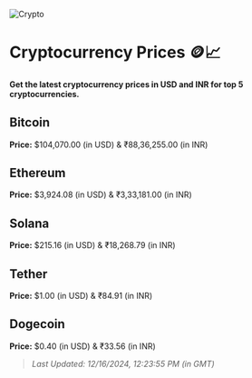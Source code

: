 
![Crypto](https://www.techguide.com.au/wp-content/uploads/2020/11/crypto3.jpeg)

# Cryptocurrency Prices 🪙📈

#### Get the latest cryptocurrency prices in USD and INR for top 5 cryptocurrencies.

## Bitcoin

**Price:** $104,070.00 (in USD) & ₹88,36,255.00 (in INR)

## Ethereum

**Price:** $3,924.08 (in USD) & ₹3,33,181.00 (in INR)

## Solana

**Price:** $215.16 (in USD) & ₹18,268.79 (in INR)

## Tether

**Price:** $1.00 (in USD) & ₹84.91 (in INR)

## Dogecoin

**Price:** $0.40 (in USD) & ₹33.56 (in INR)

> _Last Updated: 12/16/2024, 12:23:55 PM (in GMT)_
